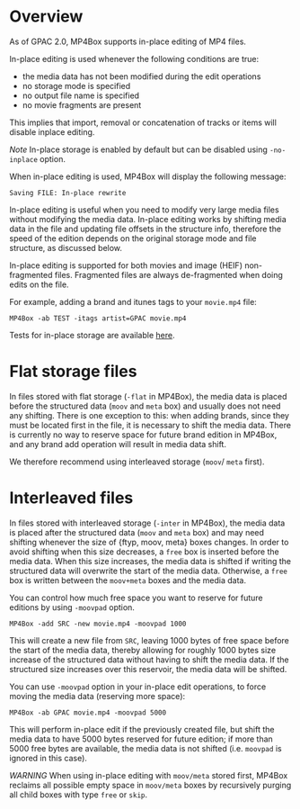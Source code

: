 # Overview

As of GPAC 2.0, MP4Box supports in-place editing of MP4 files.

In-place editing is used whenever the following conditions are true:
- the media data has not been modified during the edit operations
- no storage mode is specified
- no output file name is specified
- no movie fragments are present

This implies that import, removal or concatenation of tracks or items will disable inplace editing.

_Note_ In-place storage is enabled by default but can be disabled using `-no-inplace` option.

When in-place editing is used, MP4Box will display the following message:
```
Saving FILE: In-place rewrite
```

In-place editing is useful when you need to modify very large media files without modifying the media data.
In-place editing works by shifting media data in the file and updating file offsets in the structure info, therefore the speed of the edition depends on the original storage mode and file structure, as discussed below.   

In-place editing is supported for both movies and image (HEIF) non-fragmented files. Fragmented files are always de-fragmented when doing edits on the file.

For example, adding a brand and itunes tags to your `movie.mp4` file:

```
MP4Box -ab TEST -itags artist=GPAC movie.mp4
```

Tests for in-place storage are available [here](https://github.com/gpac/testsuite/blob/master/scripts/mp4box-inplace.sh).


# Flat storage files

In files stored with flat storage (`-flat` in MP4Box), the media data is placed before the structured data (`moov` and `meta`  box) and usually does not need any shifting. There is one exception to this: when adding brands, since they must be located first in the file, it is necessary to shift the media data. There is currently no way to reserve space for future brand edition in MP4Box, and any brand add operation will result in media data shift. 

We therefore recommend using interleaved storage (`moov`/ `meta`  first).


# Interleaved files

In files stored with interleaved storage (`-inter` in MP4Box), the media data is placed after the structured data (`moov` and `meta`  box) and may need shifting whenever the size of {ftyp, moov, meta} boxes changes. In order to avoid shifting when this size decreases, a `free` box is inserted before the media data.
When this size increases, the media data is shifted if writing the structured data will overwrite the start of the media data. Otherwise, a `free` box is written between the `moov+meta` boxes and  the media data.

You can control how much free space you want to reserve for future editions by using `-moovpad` option.
   
```
MP4Box -add SRC -new movie.mp4 -moovpad 1000
```

This will create a new file from `SRC`, leaving 1000 bytes of free space before the start of the media data, thereby allowing for roughly 1000 bytes size increase of the structured data without having to shift the media data. If the structured size increases over this reservoir, the media data will be shifted.

You can use `-moovpad` option in your in-place edit operations, to force moving the media data (reserving more space):
 
```
MP4Box -ab GPAC movie.mp4 -moovpad 5000
```
This will perform in-place edit if the previously created file, but shift the media data to have 5000 bytes reserved for future edition; if more than 5000 free bytes are available, the media data is not shifted (i.e. `moovpad` is ignored in this case).


_WARNING_ When using in-place editing with `moov/meta` stored first,  MP4Box reclaims all possible empty space in `moov/meta`  boxes by recursively purging all child boxes with type `free` or `skip`.
 

